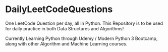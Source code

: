 ﻿# DailyLeetCodeQuestions
One LeetCode Question per day, all in Python.
This Repository is to be used for daily practice in both Data Structures and Algorithms!

Currently Learning Python through Udemy / Modern Python 3 Bootcamp, along with other Algorithm and Machine Learning courses.

